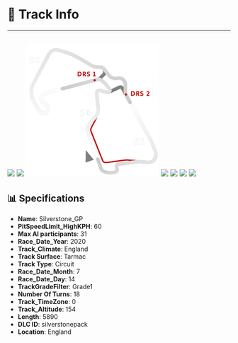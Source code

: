 # 🏁 Track Info

---
![](image_1.jpg)
![](image_2.jpg)
![](image_3.jpg)
![](image_4.jpg)
![](image_5.jpg)
![](image_6.jpg)
![](image_7.jpg)
---

## 📊 Specifications

- **Name**: Silverstone_GP
- **PitSpeedLimit_HighKPH**: 60
- **Max AI participants**: 31
- **Race_Date_Year**: 2020
- **Track_Climate**: England
- **Track Surface**: Tarmac
- **Track Type**: Circuit
- **Race_Date_Month**: 7
- **Race_Date_Day**: 14
- **TrackGradeFilter**: Grade1
- **Number Of Turns**: 18
- **Track_TimeZone**: 0
- **Track_Altitude**: 154
- **Length**: 5890
- **DLC ID**: silverstonepack
- **Location**: England
